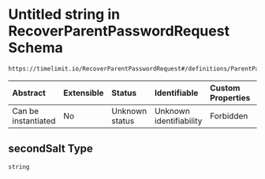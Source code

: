 # Untitled string in RecoverParentPasswordRequest Schema

```txt
https://timelimit.io/RecoverParentPasswordRequest#/definitions/ParentPassword/properties/secondSalt
```

| Abstract            | Extensible | Status         | Identifiable            | Custom Properties | Additional Properties | Access Restrictions | Defined In                                                                                                    |
| :------------------ | :--------- | :------------- | :---------------------- | :---------------- | :-------------------- | :------------------ | :------------------------------------------------------------------------------------------------------------ |
| Can be instantiated | No         | Unknown status | Unknown identifiability | Forbidden         | Allowed               | none                | [RecoverParentPasswordRequest.schema.json\*](RecoverParentPasswordRequest.schema.json "open original schema") |

## secondSalt Type

`string`

